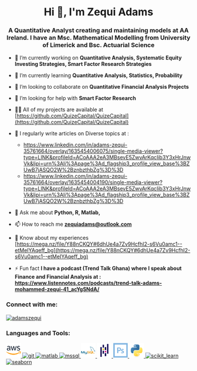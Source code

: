 <h1 align="center">Hi 👋, I'm Zequi Adams</h1>
<h3 align="center">A Quantitative Analyst creating and maintaining models at AA Ireland. I have an Msc. Mathematical Modelling from University of Limerick and Bsc. Actuarial Science</h3>

- 🔭 I’m currently working on **Quantitative Analysis, Systematic Equity Investing Strategies, Smart Factor Research Strategies**

- 🌱 I’m currently learning **Quantitative Analysis, Statistics, Probability**

- 👯 I’m looking to collaborate on **Quantitative Financial Analysis Projects**

- 🤝 I’m looking for help with **Smart Factor Research**

- 👨‍💻 All of my projects are available at [https://github.com/QuizeCapital/QuizeCapital](https://github.com/QuizeCapital/QuizeCapital)

- 📝 I regularly write articles on Diverse topics at : 
  * https://www.linkedin.com/in/adams-zequi-35761664/overlay/1635454006075/single-media-viewer?type=LINK&profileId=ACoAAA2eA3MBsevE5ZwvArKqcIib3Y3xHrJnwVk&lipi=urn%3Ali%3Apage%3Ad_flagship3_profile_view_base%3BZUwB7jASQO2W%2BznbzthbZg%3D%3D 
  * https://www.linkedin.com/in/adams-zequi-35761664/overlay/1635454004190/single-media-viewer?type=LINK&profileId=ACoAAA2eA3MBsevE5ZwvArKqcIib3Y3xHrJnwVk&lipi=urn%3Ali%3Apage%3Ad_flagship3_profile_view_base%3BZUwB7jASQO2W%2BznbzthbZg%3D%3D

- 💬 Ask me about **Python, R, Matlab,**

- 📫 How to reach me **zequiadams@outlook.com**

- 📄 Know about my experiences [https://mega.nz/file/Y88nCKQY#6dhUe4a7Zv9HcfhI2-s6Vu0amc1--etMeIYAqeff_bg](https://mega.nz/file/Y88nCKQY#6dhUe4a7Zv9HcfhI2-s6Vu0amc1--etMeIYAqeff_bg)

- ⚡ Fun fact **I have a podcast (Trend Talk Ghana) where I speak about Finance and Financial Analysis at : https://www.listennotes.com/podcasts/trend-talk-adams-mohammed-zequi-41_acYgSNdA/**

<h3 align="left">Connect with me:</h3>
<p align="left">
<a href="https://linkedin.com/in/adamszequi" target="blank"><img align="center" src="https://raw.githubusercontent.com/rahuldkjain/github-profile-readme-generator/master/src/images/icons/Social/linked-in-alt.svg" alt="adamszequi" height="30" width="40" /></a>
</p>

<h3 align="left">Languages and Tools:</h3>
<p align="left"> <a href="https://aws.amazon.com" target="_blank" rel="noreferrer"> <img src="https://raw.githubusercontent.com/devicons/devicon/master/icons/amazonwebservices/amazonwebservices-original-wordmark.svg" alt="aws" width="40" height="40"/> </a> <a href="https://git-scm.com/" target="_blank" rel="noreferrer"> <img src="https://www.vectorlogo.zone/logos/git-scm/git-scm-icon.svg" alt="git" width="40" height="40"/> </a> <a href="https://www.mathworks.com/" target="_blank" rel="noreferrer"> <img src="https://upload.wikimedia.org/wikipedia/commons/2/21/Matlab_Logo.png" alt="matlab" width="40" height="40"/> </a> <a href="https://www.microsoft.com/en-us/sql-server" target="_blank" rel="noreferrer"> <img src="https://www.svgrepo.com/show/303229/microsoft-sql-server-logo.svg" alt="mssql" width="40" height="40"/> </a> <a href="https://www.mysql.com/" target="_blank" rel="noreferrer"> <img src="https://raw.githubusercontent.com/devicons/devicon/master/icons/mysql/mysql-original-wordmark.svg" alt="mysql" width="40" height="40"/> </a> <a href="https://pandas.pydata.org/" target="_blank" rel="noreferrer"> <img src="https://raw.githubusercontent.com/devicons/devicon/2ae2a900d2f041da66e950e4d48052658d850630/icons/pandas/pandas-original.svg" alt="pandas" width="40" height="40"/> </a> <a href="https://www.photoshop.com/en" target="_blank" rel="noreferrer"> <img src="https://raw.githubusercontent.com/devicons/devicon/master/icons/photoshop/photoshop-line.svg" alt="photoshop" width="40" height="40"/> </a> <a href="https://www.python.org" target="_blank" rel="noreferrer"> <img src="https://raw.githubusercontent.com/devicons/devicon/master/icons/python/python-original.svg" alt="python" width="40" height="40"/> </a> <a href="https://scikit-learn.org/" target="_blank" rel="noreferrer"> <img src="https://upload.wikimedia.org/wikipedia/commons/0/05/Scikit_learn_logo_small.svg" alt="scikit_learn" width="40" height="40"/> </a> <a href="https://seaborn.pydata.org/" target="_blank" rel="noreferrer"> <img src="https://seaborn.pydata.org/_images/logo-mark-lightbg.svg" alt="seaborn" width="40" height="40"/> </a> </p>
